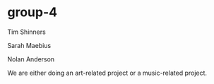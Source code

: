 # group-4

Tim Shinners

Sarah Maebius

Nolan Anderson

We are either doing an art-related project or a music-related project.